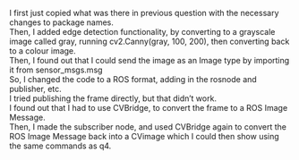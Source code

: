 I first just copied what was there in previous question with the necessary changes to package names.\
Then, I added edge detection functionality, by converting to a grayscale image called gray, running cv2.Canny(gray, 100, 200), then converting back to a colour image.\
Then, I found out that I could send the image as an Image type by importing it from sensor_msgs.msg \
So, I changed the code to a ROS format, adding in the rosnode and publisher, etc.\
I tried publishing the frame directly, but that didn’t work.\
I found out that I had to use CVBridge, to convert the frame to a ROS Image Message.\
Then, I made the subscriber node, and used CVBridge again to convert the ROS Image Message back into a CVimage which I could then show using the same commands as q4.
